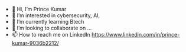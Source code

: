 - 👋 Hi, I’m Prince Kumar
- 👀 I’m interested in cybersecurity, AI, 
- 🌱 I’m currently learning Btech
- 💞️ I’m looking to collaborate on ...
- 📫 How to reach me on LinkedIn https://www.linkedin.com/in/prince-kumar-9036b2212/

<!---
kumarprincepk/kumarprincepk is a ✨ special ✨ repository because its `README.md` (this file) appears on your GitHub profile.
You can click the Preview link to take a look at your changes.
--->
